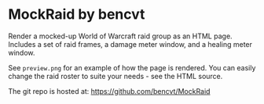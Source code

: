 # MockRaid by bencvt

Render a mocked-up World of Warcraft raid group as an HTML page. Includes a set of raid frames, a damage meter window, and a healing meter window.

See `preview.png` for an example of how the page is rendered. You can easily change the raid roster to suite your needs - see the HTML source.

The git repo is hosted at: https://github.com/bencvt/MockRaid
